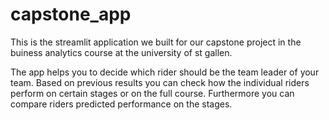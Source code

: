 # capstone_app



This is the streamlit application we built for our capstone project in the buiness analytics course at the university of st gallen.

The app helps you to decide which rider should be the team leader of your team. Based on previous results you can check how the individual riders perform on certain stages or on the full course. Furthermore you can compare riders predicted performance on the stages.
